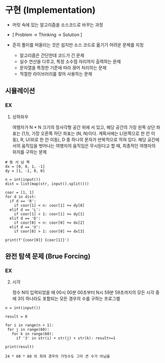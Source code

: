 # 구현 (Implementation)


- 머릿 속에 있는 알고리즘을 소스코드로 바꾸는 과정

- [ Problem -> Thinking -> Solution ] 

- 흔히 풀이를 떠올리는 것은 쉽지만 소스 코드로 옮기기 어려운 문제를 지칭
    
    - 알고리즘은 간단한데 코드가 긴 문제
    - 실수 연산을 다루고, 특정 소수점 자리까지 출력하는 문제
    - 문자열을 특정한 기준에 따라 끊어 처리하는 문제
    - 적절한 라이브러리를 찾아 사용하는 문제
    
    
## 시뮬레이션

### EX

1. 상하좌우

    여행자가 N * N  크기의 정사각형 공간 위에 서 있고, 해당 공간의 가장 왼쪽 상단 좌표는 (1,1), 가장 오른쪽 하단 좌표는 (N, N)이다.
계획서에는 L(왼쪽으로 한 칸 이동), R, U(위로 한 칸 이동), D 중 하나의 문자가 반복적으로 적혀 있다.
해당 공간에서의 움직임을 벗어나는 여행자의 움직임은 무시된다고 할 때, 최종적인 여행자의 위치를 구하는 문제

```
# 동 서 남 북
dx = [0, 0, 1, -1]
dy = [1, -1, 0, 0]

n = int(input())
dist = list(map(str, input().split()))

coor = [1, 1]
for d in dist:
  if d == 'R':
    if coor[1] < n: coor[1] += dy[0]
  elif d == 'L':
    if coor[1] > 1: coor[1] += dy[1]
  elif d == 'D':
    if coor[0] < n: coor[0] += dx[2]
  elif d == 'U':
    if coor[0] > 1: coor[0] += dx[3]

print(f'{coor[0]} {coor[1]}')
```


##  완전 탐색 문제 (Brue Forcing)

### EX

2. 시각

      정수 N이 입력되었을 때 00시 00분 00초부터 N시 59분 59초까지의 모든 시각 중에 3이 하나라도 포함되는 모든 경우의 수를 구하는 프로그램
      
 ```
 n = int(input())

result = 0

for i in range(n + 1):
  for j in range(60):
    for k in range(60):
      if '3' in str(i) + str(j) + str(k): result+=1

print(result)
 
 ```
 
 ```
 24 * 60 * 60 의 최대 경우의 가짓수도 그리 큰 수가 아님을 
 ```

